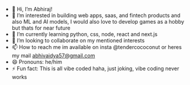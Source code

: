 - 👋 Hi, I’m Abhiraj!
- 👀 I’m interested in building web apps, saas, and fintech products and also ML and AI models, I would also love to develop games as a hobby but thats for near future
- 🌱 I’m currently learning python, css, node, react and next.js
- 💞️ I’m looking to collaborate on my mentioned interests
- 📫 How to reach me im available on insta @tendercococonut or heres my mail abhivaidya57@gmail.com
- 😄 Pronouns: he/him
- ⚡ Fun fact: This is all vibe coded haha, just joking, vibe coding never works
<!---
Abhiloveshoes/Abhiloveshoes is a ✨ special ✨ repository because its `README.md` (this file) appears on your GitHub profile.
You can click the Preview link to take a look at your changes.
--->
